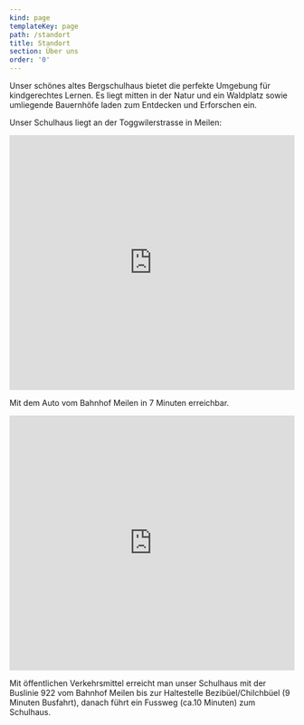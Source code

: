 ```yaml
---
kind: page
templateKey: page
path: /standort
title: Standort
section: Über uns
order: '0'
---
```

Unser schönes altes Bergschulhaus bietet die perfekte Umgebung für kindgerechtes Lernen. Es liegt mitten in der Natur und ein Waldplatz sowie umliegende Bauernhöfe laden zum Entdecken und Erforschen ein.


Unser Schulhaus liegt an der Toggwilerstrasse in Meilen:

<p>
  <iframe 
  width="100%" height="450" frameborder="0" style="border:0" allowfullscreen
  src="https://www.google.com/maps/embed/v1/place?key=AIzaSyAOWc-ghIk6gXsCltiy7YPzmSGZybODIMQ&q=Freie Schule Bergmeilen&zoom=19&language=de&maptype=satellite"
  ></iframe> 
</p>
 
 
<p>
Mit dem Auto vom Bahnhof Meilen in 7 Minuten erreichbar.
</p> 


<p>
  <iframe
    width="100%"
    height="450"
    frameborder="0" style="border:0"
    src="https://www.google.com/maps/embed/v1/place?key=AIzaSyAOWc-ghIk6gXsCltiy7YPzmSGZybODIMQ&q=Freie Schule Bergmeilen&zoom=11&language=de">
  </iframe>
</p>

<p>
Mit öffentlichen Verkehrsmittel erreicht man unser Schulhaus mit der Buslinie 922 vom Bahnhof Meilen bis zur Haltestelle Bezibüel/Chilchbüel (9 Minuten Busfahrt), danach führt ein Fussweg (ca.10 Minuten) zum Schulhaus.
</p>
